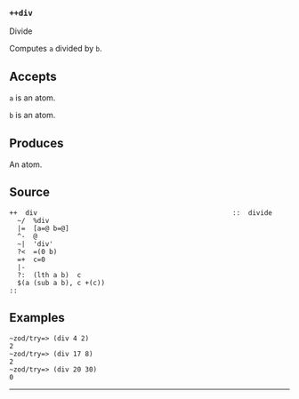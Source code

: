 ### `++div`

Divide

Computes `a` divided by `b`.

Accepts
-------

`a` is an atom.

`b` is an atom.

Produces
--------

An atom.

Source
------

    ++  div                                                 ::  divide
      ~/  %div
      |=  [a=@ b=@]
      ^-  @
      ~|  'div'
      ?<  =(0 b)
      =+  c=0
      |-
      ?:  (lth a b)  c
      $(a (sub a b), c +(c))
    ::

Examples
--------

    ~zod/try=> (div 4 2)
    2
    ~zod/try=> (div 17 8)
    2
    ~zod/try=> (div 20 30)
    0


***
